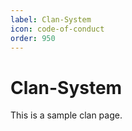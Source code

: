 ```yaml
---
label: Clan-System
icon: code-of-conduct
order: 950
---
```


# Clan-System

This is a sample clan page.
